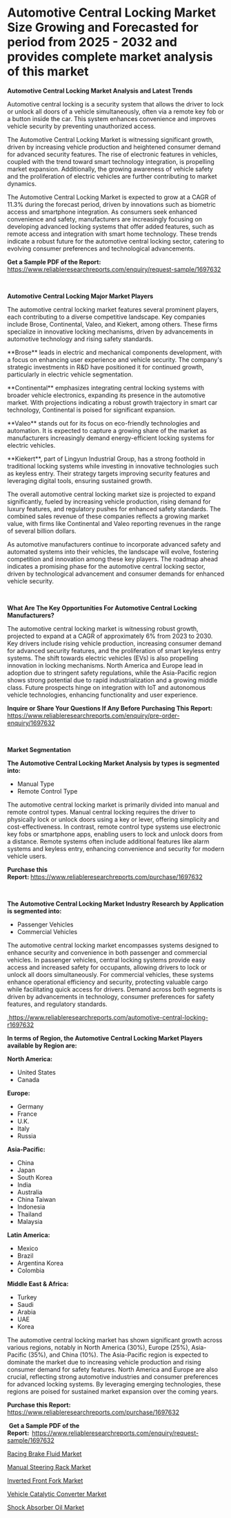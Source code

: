 <p><h1>Automotive Central Locking Market Size Growing and Forecasted for period from 2025 - 2032 and provides complete market analysis of this market</h1></p><p><strong>Automotive Central Locking Market Analysis and Latest Trends</strong></p>
<p><p>Automotive central locking is a security system that allows the driver to lock or unlock all doors of a vehicle simultaneously, often via a remote key fob or a button inside the car. This system enhances convenience and improves vehicle security by preventing unauthorized access. </p><p>The Automotive Central Locking Market is witnessing significant growth, driven by increasing vehicle production and heightened consumer demand for advanced security features. The rise of electronic features in vehicles, coupled with the trend toward smart technology integration, is propelling market expansion. Additionally, the growing awareness of vehicle safety and the proliferation of electric vehicles are further contributing to market dynamics. </p><p>The Automotive Central Locking Market is expected to grow at a CAGR of 11.3% during the forecast period, driven by innovations such as biometric access and smartphone integration. As consumers seek enhanced convenience and safety, manufacturers are increasingly focusing on developing advanced locking systems that offer added features, such as remote access and integration with smart home technology. These trends indicate a robust future for the automotive central locking sector, catering to evolving consumer preferences and technological advancements.</p></p>
<p><strong>Get a Sample PDF of the Report:&nbsp;</strong> <a href="https://www.reliableresearchreports.com/enquiry/request-sample/1697632?utm_campaign=28&utm_medium=2&utm_source=Github&utm_content=ia&utm_term=30032025&utm_id=automotive-central-locking">https://www.reliableresearchreports.com/enquiry/request-sample/1697632</a></p>
<p>&nbsp;</p>
<p><strong>Automotive Central Locking Major Market Players</strong></p>
<p><p>The automotive central locking market features several prominent players, each contributing to a diverse competitive landscape. Key companies include Brose, Continental, Valeo, and Kiekert, among others. These firms specialize in innovative locking mechanisms, driven by advancements in automotive technology and rising safety standards. </p><p>**Brose** leads in electric and mechanical components development, with a focus on enhancing user experience and vehicle security. The company's strategic investments in R&D have positioned it for continued growth, particularly in electric vehicle segmentation.</p><p>**Continental** emphasizes integrating central locking systems with broader vehicle electronics, expanding its presence in the automotive market. With projections indicating a robust growth trajectory in smart car technology, Continental is poised for significant expansion.</p><p>**Valeo** stands out for its focus on eco-friendly technologies and automation. It is expected to capture a growing share of the market as manufacturers increasingly demand energy-efficient locking systems for electric vehicles.</p><p>**Kiekert**, part of Lingyun Industrial Group, has a strong foothold in traditional locking systems while investing in innovative technologies such as keyless entry. Their strategy targets improving security features and leveraging digital tools, ensuring sustained growth.</p><p>The overall automotive central locking market size is projected to expand significantly, fueled by increasing vehicle production, rising demand for luxury features, and regulatory pushes for enhanced safety standards. The combined sales revenue of these companies reflects a growing market value, with firms like Continental and Valeo reporting revenues in the range of several billion dollars.</p><p>As automotive manufacturers continue to incorporate advanced safety and automated systems into their vehicles, the landscape will evolve, fostering competition and innovation among these key players. The roadmap ahead indicates a promising phase for the automotive central locking sector, driven by technological advancement and consumer demands for enhanced vehicle security.</p></p>
<p>&nbsp;</p>
<p><strong>What Are The Key Opportunities For Automotive Central Locking Manufacturers?</strong></p>
<p><p>The automotive central locking market is witnessing robust growth, projected to expand at a CAGR of approximately 6% from 2023 to 2030. Key drivers include rising vehicle production, increasing consumer demand for advanced security features, and the proliferation of smart keyless entry systems. The shift towards electric vehicles (EVs) is also propelling innovation in locking mechanisms. North America and Europe lead in adoption due to stringent safety regulations, while the Asia-Pacific region shows strong potential due to rapid industrialization and a growing middle class. Future prospects hinge on integration with IoT and autonomous vehicle technologies, enhancing functionality and user experience.</p></p>
<p><strong>Inquire or Share Your Questions If Any Before Purchasing This Report:</strong> <a href="https://www.reliableresearchreports.com/enquiry/pre-order-enquiry/1697632?utm_campaign=28&utm_medium=2&utm_source=Github&utm_content=ia&utm_term=30032025&utm_id=automotive-central-locking">https://www.reliableresearchreports.com/enquiry/pre-order-enquiry/1697632</a></p>
<p>&nbsp;</p>
<p><strong>Market Segmentation</strong></p>
<p><strong>The Automotive Central Locking Market Analysis by types is segmented into:</strong></p>
<p><ul><li>Manual Type</li><li>Remote Control Type</li></ul></p>
<p><p>The automotive central locking market is primarily divided into manual and remote control types. Manual central locking requires the driver to physically lock or unlock doors using a key or lever, offering simplicity and cost-effectiveness. In contrast, remote control type systems use electronic key fobs or smartphone apps, enabling users to lock and unlock doors from a distance. Remote systems often include additional features like alarm systems and keyless entry, enhancing convenience and security for modern vehicle users.</p></p>
<p><strong>Purchase this Report:&nbsp;</strong><a href="https://www.reliableresearchreports.com/purchase/1697632?utm_campaign=28&utm_medium=2&utm_source=Github&utm_content=ia&utm_term=30032025&utm_id=automotive-central-locking">https://www.reliableresearchreports.com/purchase/1697632</a></p>
<p>&nbsp;</p>
<p><strong>The Automotive Central Locking Market Industry Research by Application is segmented into:</strong></p>
<p><ul><li>Passenger Vehicles</li><li>Commercial Vehicles</li></ul></p>
<p><p>The automotive central locking market encompasses systems designed to enhance security and convenience in both passenger and commercial vehicles. In passenger vehicles, central locking systems provide easy access and increased safety for occupants, allowing drivers to lock or unlock all doors simultaneously. For commercial vehicles, these systems enhance operational efficiency and security, protecting valuable cargo while facilitating quick access for drivers. Demand across both segments is driven by advancements in technology, consumer preferences for safety features, and regulatory standards.</p></p>
<p><a href="https://www.reliableresearchreports.com/automotive-central-locking-r1697632?utm_campaign=28&utm_medium=2&utm_source=Github&utm_content=ia&utm_term=30032025&utm_id=automotive-central-locking">&nbsp;https://www.reliableresearchreports.com/automotive-central-locking-r1697632</a></p>
<p><strong>In terms of Region, the Automotive Central Locking Market Players available by Region are:</strong></p>
<p>
    <p> <strong> North America: </strong>
        <ul>
            <li>United States</li>
            <li>Canada</li>
        </ul>
        </p> 
    <p> <strong> Europe: </strong>
        <ul>
            <li>Germany</li>
            <li>France</li>
            <li>U.K.</li>
            <li>Italy</li>
            <li>Russia</li>
        </ul>
        </p> 
    <p> <strong> Asia-Pacific: </strong>
        <ul>
            <li>China</li>
            <li>Japan</li>
            <li>South Korea</li>
            <li>India</li>
            <li>Australia</li>
            <li>China Taiwan</li>
            <li>Indonesia</li>
            <li>Thailand</li>
            <li>Malaysia</li>
        </ul>
        </p> 
    <p> <strong> Latin America: </strong>
        <ul>
            <li>Mexico</li>
            <li>Brazil</li>
            <li>Argentina Korea</li>
            <li>Colombia</li>
        </ul>
        </p> 
    <p> <strong> Middle East & Africa: </strong>
        <ul>
            <li>Turkey</li>
            <li>Saudi</li>
            <li>Arabia</li>
            <li>UAE</li>
            <li>Korea</li>
        </ul>
    </p>
    </p>
<p><p>The automotive central locking market has shown significant growth across various regions, notably in North America (30%), Europe (25%), Asia-Pacific (35%), and China (10%). The Asia-Pacific region is expected to dominate the market due to increasing vehicle production and rising consumer demand for safety features. North America and Europe are also crucial, reflecting strong automotive industries and consumer preferences for advanced locking systems. By leveraging emerging technologies, these regions are poised for sustained market expansion over the coming years.</p></p>
<p><strong>Purchase this Report: </strong><a href="https://www.reliableresearchreports.com/purchase/1697632?utm_campaign=28&utm_medium=2&utm_source=Github&utm_content=ia&utm_term=30032025&utm_id=automotive-central-locking">https://www.reliableresearchreports.com/purchase/1697632</a></p>
<p>&nbsp;<strong>Get a Sample PDF of the Report:&nbsp;&nbsp;</strong><a href="https://www.reliableresearchreports.com/enquiry/request-sample/1697632?utm_campaign=28&utm_medium=2&utm_source=Github&utm_content=ia&utm_term=30032025&utm_id=automotive-central-locking">https://www.reliableresearchreports.com/enquiry/request-sample/1697632</a></p>
<p><strong></strong></p>
<p><p><a href="https://github.com/hervedeidadw/Market-Research-Report-List-1/blob/main/racing-brake-fluid-market.md?utm_campaign=28&utm_medium=2&utm_source=Github&utm_content=ia&utm_term=30032025&utm_id=automotive-central-locking">Racing Brake Fluid Market</a></p><p><a href="https://github.com/abexjeliti/Market-Research-Report-List-1/blob/main/manual-steering-rack-market.md?utm_campaign=28&utm_medium=2&utm_source=Github&utm_content=ia&utm_term=30032025&utm_id=automotive-central-locking">Manual Steering Rack Market</a></p><p><a href="https://github.com/duzcupetriv/Market-Research-Report-List-1/blob/main/inverted-front-fork-market.md?utm_campaign=28&utm_medium=2&utm_source=Github&utm_content=ia&utm_term=30032025&utm_id=automotive-central-locking">Inverted Front Fork Market</a></p><p><a href="https://github.com/luarbpurwal/Market-Research-Report-List-1/blob/main/vehicle-catalytic-converter-market.md?utm_campaign=28&utm_medium=2&utm_source=Github&utm_content=ia&utm_term=30032025&utm_id=automotive-central-locking">Vehicle Catalytic Converter Market</a></p><p><a href="https://github.com/okornevonywx/Market-Research-Report-List-1/blob/main/shock-absorber-oil-market.md?utm_campaign=28&utm_medium=2&utm_source=Github&utm_content=ia&utm_term=30032025&utm_id=automotive-central-locking">Shock Absorber Oil Market</a></p></p>